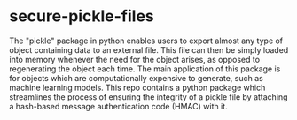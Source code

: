 # secure-pickle-files
The "pickle" package in python enables users to export almost any type of object containing data to an external file. This file can then be simply loaded into memory whenever the need for the object arises, as opposed to regenerating the object each time. The main application of this package is for objects which are computationally expensive to generate, such as machine learning models. This repo contains a python package which streamlines the process of ensuring the integrity of a pickle file by attaching a hash-based message authentication code (HMAC) with it.
